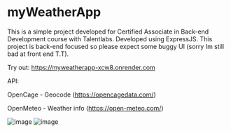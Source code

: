 # myWeatherApp
This is a simple project developed for Certified Associate in Back-end Development course with Talentlabs. Developed using ExpressJS. This project is back-end focused so please expect some buggy UI (sorry Im still bad at front end T.T). 

Try out:
https://myweatherapp-xcw8.onrender.com

API:

OpenCage - Geocode (https://opencagedata.com/)

OpenMeteo - Weather info (https://open-meteo.com/)

![image](https://github.com/user-attachments/assets/c2e0cccd-524d-4acc-8dce-38d468c866a3)
![image](https://github.com/user-attachments/assets/613e9559-b444-4af3-8a70-a5504775c318)
